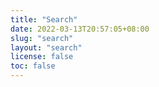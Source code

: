 ```yaml
---
title: "Search"
date: 2022-03-13T20:57:05+08:00
slug: "search"
layout: "search"
license: false
toc: false
---
```


